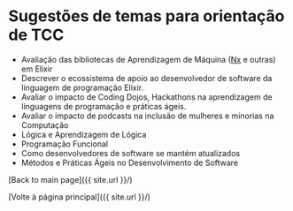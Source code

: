 # Sugestões de temas para orientação de TCC

- Avaliação das bibliotecas de Aprendizagem de Máquina ([Nx](https://github.com/elixir-nx/nx) e outras) em Elixir
- Descrever o ecossistema de apoio ao desenvolvedor de software da linguagem de programação Elixir.
- Avaliar o impacto de Coding Dojos, Hackathons na aprendizagem de linguagens de programação e práticas ágeis.
- Avaliar o impacto de podcasts na inclusão de mulheres e minorias na Computação
- Lógica e Aprendizagem de Lógica
- Programação Funcional
- Como desenvolvedores de software se mantém atualizados
- Métodos e Práticas Ágeis no Desenvolvimento de Software

[Back to main page]({{ site.url }}/)

[Volte à página principal]({{ site.url }}/)


